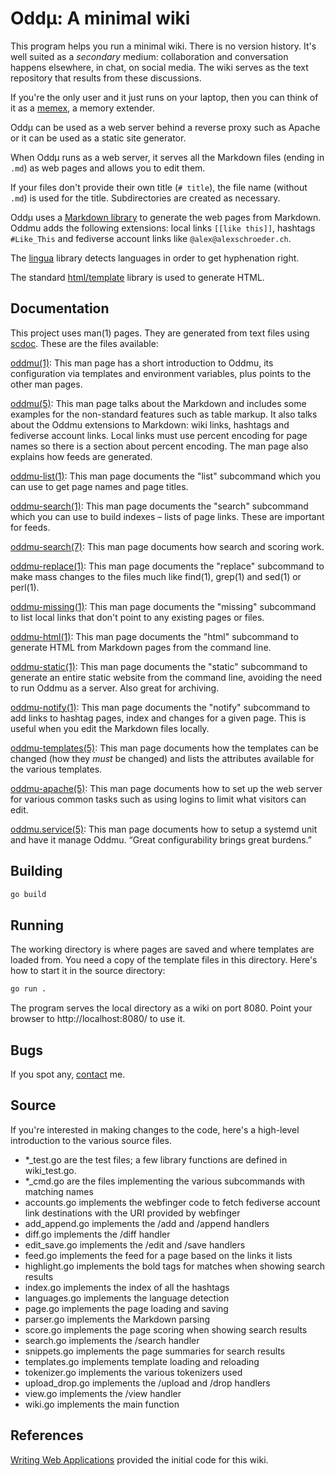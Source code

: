 # Oddµ: A minimal wiki

This program helps you run a minimal wiki. There is no version
history. It's well suited as a *secondary* medium: collaboration and
conversation happens elsewhere, in chat, on social media. The wiki
serves as the text repository that results from these discussions.

If you're the only user and it just runs on your laptop, then you can
think of it as a [memex](https://en.wikipedia.org/wiki/Memex), a
memory extender.

Oddµ can be used as a web server behind a reverse proxy such as Apache
or it can be used as a static site generator.

When Oddµ runs as a web server, it serves all the Markdown files
(ending in `.md`) as web pages and allows you to edit them.

If your files don't provide their own title (`# title`), the file name
(without `.md`) is used for the title. Subdirectories are created as
necessary.

Oddµ uses a [Markdown library](https://github.com/gomarkdown/markdown)
to generate the web pages from Markdown. Oddmu adds the following
extensions: local links `[[like this]]`, hashtags `#Like_This` and
fediverse account links like `@alex@alexschroeder.ch`.

The [lingua](https://github.com/pemistahl/lingua-go) library detects
languages in order to get hyphenation right.

The standard [html/template](https://pkg.go.dev/html/template) library
is used to generate HTML.

## Documentation

This project uses man(1) pages. They are generated from text files
using [scdoc](https://git.sr.ht/~sircmpwn/scdoc). These are the files
available:

[oddmu(1)](/oddmu.git/blob/main/man/oddmu.1.txt): This man page has a
short introduction to Oddmu, its configuration via templates and
environment variables, plus points to the other man pages.

[oddmu(5)](/oddmu.git/blob/main/man/oddmu.5.txt): This man page talks
about the Markdown and includes some examples for the non-standard
features such as table markup. It also talks about the Oddmu
extensions to Markdown: wiki links, hashtags and fediverse account
links. Local links must use percent encoding for page names so there
is a section about percent encoding. The man page also explains how
feeds are generated.

[oddmu-list(1)](/oddmu.git/blob/main/man/oddmu-list.1.txt): This man
page documents the "list" subcommand which you can use to get page
names and page titles.

[oddmu-search(1)](/oddmu.git/blob/main/man/oddmu-search.1.txt): This
man page documents the "search" subcommand which you can use to build
indexes – lists of page links. These are important for feeds.

[oddmu-search(7)](/oddmu.git/blob/main/man/oddmu-search.7.txt): This
man page documents how search and scoring work.

[oddmu-replace(1)](/oddmu.git/blob/main/man/oddmu-replace.1.txt): This
man page documents the "replace" subcommand to make mass changes to
the files much like find(1), grep(1) and sed(1) or perl(1).

[oddmu-missing(1)](/oddmu.git/blob/main/man/oddmu-missing.1.txt): This
man page documents the "missing" subcommand to list local links that
don't point to any existing pages or files.

[oddmu-html(1)](/oddmu.git/blob/main/man/oddmu-html.1.txt): This man
page documents the "html" subcommand to generate HTML from Markdown
pages from the command line.

[oddmu-static(1)](/oddmu.git/blob/main/man/oddmu-static.1.txt): This
man page documents the "static" subcommand to generate an entire
static website from the command line, avoiding the need to run Oddmu
as a server. Also great for archiving.

[oddmu-notify(1)](/oddmu.git/blob/main/man/oddmu-notify.1.txt): This
man page documents the "notify" subcommand to add links to hashtag
pages, index and changes for a given page. This is useful when you
edit the Markdown files locally.

[oddmu-templates(5)](/oddmu.git/blob/main/man/oddmu-templates.5.txt):
This man page documents how the templates can be changed (how they
*must* be changed) and lists the attributes available for the various
templates.

[oddmu-apache(5)](/oddmu.git/blob/main/man/oddmu-apache.5.txt): This
man page documents how to set up the web server for various common
tasks such as using logins to limit what visitors can edit.

[oddmu.service(5)](/oddmu.git/blob/main/man/oddmu.service.5.txt): This
man page documents how to setup a systemd unit and have it manage
Oddmu. “Great configurability brings great burdens.”

## Building

```sh
go build
```

## Running

The working directory is where pages are saved and where templates are
loaded from. You need a copy of the template files in this directory.
Here's how to start it in the source directory:

```sh
go run .
```

The program serves the local directory as a wiki on port 8080. Point
your browser to http://localhost:8080/ to use it.

## Bugs

If you spot any, [contact](https://alexschroeder.ch/wiki/Contact) me.

## Source

If you're interested in making changes to the code, here's a
high-level introduction to the various source files.

- *_test.go are the test files; a few library functions are defined in
  wiki_test.go.
- *_cmd.go are the files implementing the various subcommands with
  matching names
- accounts.go implements the webfinger code to fetch fediverse account
  link destinations with the URI provided by webfinger
- add_append.go implements the /add and /append handlers
- diff.go implements the /diff handler
- edit_save.go implements the /edit and /save handlers
- feed.go implements the feed for a page based on the links it lists
- highlight.go implements the bold tags for matches when showing
  search results
- index.go implements the index of all the hashtags
- languages.go implements the language detection
- page.go implements the page loading and saving
- parser.go implements the Markdown parsing
- score.go implements the page scoring when showing search results
- search.go implements the /search handler
- snippets.go implements the page summaries for search results
- templates.go implements template loading and reloading
- tokenizer.go implements the various tokenizers used
- upload_drop.go implements the /upload and /drop handlers
- view.go implements the /view handler
- wiki.go implements the main function

## References

[Writing Web Applications](https://golang.org/doc/articles/wiki/)
provided the initial code for this wiki.
